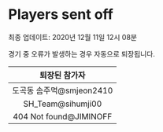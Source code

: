 # Players sent off
최종 업데이트: 2020년 12월 11일 12시 08분


경기 중 오류가 발생하는 경우 자동으로 퇴장됩니다.


| 퇴장된 참가자 |
|:---:|
| 도곡동 솜주먹@smjeon2410 |
| SH_Team@sihumji00 |
| 404 Not found@JIMINOFF |